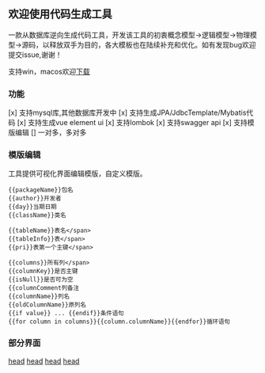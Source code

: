 ## 欢迎使用代码生成工具

一款从数据库逆向生成代码工具，开发该工具的初衷概念模型->逻辑模型->物理模型->源码，以释放双手为目的，各大模板也在陆续补充和优化。如有发现bug欢迎提交issue,谢谢！

支持win，macos欢迎[下载](https://github.com/eshun/pandora-doc/releases)

### 功能

[x] 支持mysql库,其他数据库开发中
[x] 支持生成JPA/JdbcTemplate/Mybatis代码
[x] 支持生成vue element ui
[x] 支持lombok
[x] 支持swagger api
[x] 支持模版编辑
[] 一对多，多对多


### 模版编辑

工具提供可视化界面编辑模版，自定义模版。
```
{{packageName}}包名
{{author}}开发者
{{day}}当期日期
{{className}}类名

{{tableName}}表名</span>
{{tableInfo}}表</span>
{{pri}}表第一个主键</span>

{{columns}}所有列</span>
{{columnKey}}是否主键
{{isNull}}是否可为空
{{columnComment列备注
{{columnName}}列名
{{oldColumnName}}原列名
{{if value}} ... {{endif}}条件语句
{{for column in columns}}{{column.columnName}}{{endfor}}循环语句
```

### 部分界面

[head](images/1.png)
[head](images/2.png)
[head](images/3.png)
[head](images/4.png)